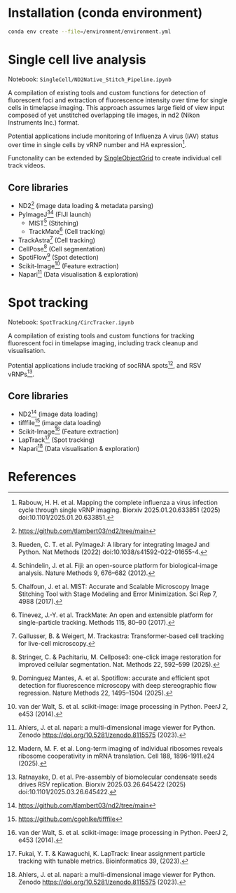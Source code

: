 # Installation (conda environment)
```bash
conda env create --file=/environment/environment.yml
```

# Single cell live analysis
Notebook: `SingleCell/ND2Native_Stitch_Pipeline.ipynb`

A compilation of existing tools and custom functions for detection of fluorescent foci and extraction of fluorescence intensity over time for single cells in timelapse imaging.
This approach assumes large field of view input composed of yet unstitched overlapping tile images, in nd2 (Nikon Instruments Inc.) format.

Potential applications include monitoring of Influenza A virus (IAV) status over time in single cells by vRNP number and HA expression[^1].

Functonality can be extended by [SingleObjectGrid](https://github.com/TanenbaumLab/SingleObjectGrid) to create individual cell track videos.

## Core libraries
- ND2[^4] (image data loading & metadata parsing)
- PyImageJ[^5][^6] (FIJI launch)
    - MIST[^7] (Stitching)
    - TrackMate[^8] (Cell tracking)
- TrackAstra[^15] (Cell tracking)
- CellPose[^9] (Cell segmentation)
- SpotiFlow[^10] (Spot detection)
- Scikit-Image[^11] (Feature extraction)
- Napari[^12] (Data visualisation & exploration)

# Spot tracking
Notebook: `SpotTracking/CircTracker.ipynb`

A compilation of existing tools and custom functions for tracking fluorescent foci in timelapse imaging, including track cleanup and visualisation.

Potential applications include tracking of socRNA spots[^2], and RSV vRNPs[^3].

## Core libraries
- ND2[^4] (image data loading)
- tifffile[^13] (image data loading)
- Scikit-Image[^11] (Feature extraction)
- LapTrack[^14] (Spot tracking)
- Napari[^12] (Data visualisation & exploration)

# References
[^1]: Rabouw, H. H. et al. Mapping the complete influenza a virus infection cycle through single vRNP imaging. Biorxiv 2025.01.20.633851 (2025) doi:10.1101/2025.01.20.633851.

[^2]: Madern, M. F. et al. Long-term imaging of individual ribosomes reveals ribosome cooperativity in mRNA translation. Cell 188, 1896-1911.e24 (2025).

[^3]: Ratnayake, D. et al. Pre-assembly of biomolecular condensate seeds drives RSV replication. Biorxiv 2025.03.26.645422 (2025) doi:10.1101/2025.03.26.645422.

[^4]: https://github.com/tlambert03/nd2/tree/main

[^5]: Rueden, C. T. et al. PyImageJ: A library for integrating ImageJ and Python. Nat Methods (2022) doi:10.1038/s41592-022-01655-4.

[^6]: Schindelin, J. et al. Fiji: an open-source platform for biological-image analysis. Nature Methods 9, 676–682 (2012).

[^7]: Chalfoun, J. et al. MIST: Accurate and Scalable Microscopy Image Stitching Tool with Stage Modeling and Error Minimization. Sci Rep 7, 4988 (2017).

[^8]: Tinevez, J.-Y. et al. TrackMate: An open and extensible platform for single-particle tracking. Methods 115, 80–90 (2017).

[^9]: Stringer, C. & Pachitariu, M. Cellpose3: one-click image restoration for improved cellular segmentation. Nat. Methods 22, 592–599 (2025).

[^10]: Dominguez Mantes, A. et al. Spotiflow: accurate and efficient spot detection for fluorescence microscopy with deep stereographic flow regression. Nature Methods 22, 1495–1504 (2025).

[^11]: van der Walt, S. et al. scikit-image: image processing in Python. PeerJ 2, e453 (2014).

[^12]: Ahlers, J. et al. napari: a multi-dimensional image viewer for Python. Zenodo https://doi.org/10.5281/zenodo.8115575 (2023).

[^13]: https://github.com/cgohlke/tifffile

[^14]: Fukai, Y. T. & Kawaguchi, K. LapTrack: linear assignment particle tracking with tunable metrics. Bioinformatics 39, (2023).

[^15]: Gallusser, B. & Weigert, M. Trackastra: Transformer-based cell tracking for live-cell microscopy.